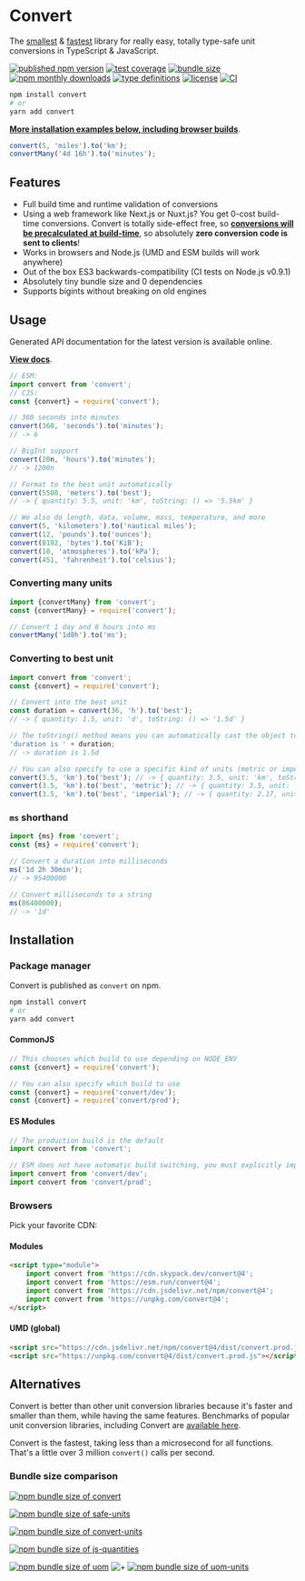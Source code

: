 # Convert

The [smallest](https://bundlephobia.com/package/convert) & [fastest](https://github.com/jonahsnider/js-unit-conversion-benchmarks) library for really easy, totally type-safe unit conversions in TypeScript & JavaScript.

[![published npm version](https://img.shields.io/npm/v/convert)](https://www.npmjs.com/package/convert)
[![test coverage](https://img.shields.io/codecov/c/gh/jonahsnider/convert)](https://codecov.io/gh/jonahsnider/convert)
[![bundle size](https://img.shields.io/bundlephobia/minzip/convert)](https://bundlephobia.com/package/convert)
[![npm monthly downloads](https://img.shields.io/npm/dm/convert)](https://www.npmjs.com/package/convert)
[![type definitions](https://img.shields.io/npm/types/convert)](https://www.npmjs.com/package/convert)
[![license](https://img.shields.io/npm/l/convert)](https://www.npmjs.com/package/convert)
[![CI](https://github.com/jonahsnider/convert/actions/workflows/ci.yml/badge.svg)](https://github.com/jonahsnider/convert/actions/workflows/ci.yml)

```sh
npm install convert
# or
yarn add convert
```

[**More installation examples below, including browser builds**](#Installation).

```js
convert(5, 'miles').to('km');
convertMany('4d 16h').to('minutes');
```

## Features

- Full build time and runtime validation of conversions
- Using a web framework like Next.js or Nuxt.js?
  You get 0-cost build-time conversions. Convert is totally side-effect free, so [**conversions will be precalculated at build-time**](https://github.com/jonahsnider/convert/blob/master/docs/build-time-optimizations.tsx), so absolutely **zero conversion code is sent to clients**!
- Works in browsers and Node.js (UMD and ESM builds will work anywhere)
- Out of the box ES3 backwards-compatibility (CI tests on Node.js v0.9.1)
- Absolutely tiny bundle size and 0 dependencies
- Supports bigints without breaking on old engines

## Usage

Generated API documentation for the latest version is available online.

[**View docs**](https://convert.js.org).

```ts
// ESM:
import convert from 'convert';
// CJS:
const {convert} = require('convert');

// 360 seconds into minutes
convert(360, 'seconds').to('minutes');
// -> 6

// BigInt support
convert(20n, 'hours').to('minutes');
// -> 1200n

// Format to the best unit automatically
convert(5500, 'meters').to('best');
// -> { quantity: 5.5, unit: 'km', toString: () => '5.5km' }

// We also do length, data, volume, mass, temperature, and more
convert(5, 'kilometers').to('nautical miles');
convert(12, 'pounds').to('ounces');
convert(8192, 'bytes').to('KiB');
convert(10, 'atmospheres').to('kPa');
convert(451, 'fahrenheit').to('celsius');
```

### Converting many units

```ts
import {convertMany} from 'convert';
const {convertMany} = require('convert');

// Convert 1 day and 8 hours into ms
convertMany('1d8h').to('ms');
```

### Converting to best unit

```ts
import convert from 'convert';
const {convert} = require('convert');

// Convert into the best unit
const duration = convert(36, 'h').to('best');
// -> { quantity: 1.5, unit: 'd', toString: () => '1.5d' }

// The toString() method means you can automatically cast the object to a string without any issues
'duration is ' + duration;
// -> duration is 1.5d

// You can also specify to use a specific kind of units (metric or imperial, metric is default)
convert(3.5, 'km').to('best'); // -> { quantity: 3.5, unit: 'km', toString: () => '3.5km' }
convert(3.5, 'km').to('best', 'metric'); // -> { quantity: 3.5, unit: 'km', toString: () => '3.5km' }
convert(3.5, 'km').to('best', 'imperial'); // -> { quantity: 2.17, unit: 'mi', toString: () => '3.5mi' }
```

### `ms` shorthand

```ts
import {ms} from 'convert';
const {ms} = require('convert');

// Convert a duration into milliseconds
ms('1d 2h 30min');
// -> 95400000

// Convert milliseconds to a string
ms(86400000);
// -> '1d'
```

## Installation

### Package manager

Convert is published as `convert` on npm.

```sh
npm install convert
# or
yarn add convert
```

#### CommonJS

```js
// This chooses which build to use depending on NODE_ENV
const {convert} = require('convert');

// You can also specify which build to use
const {convert} = require('convert/dev');
const {convert} = require('convert/prod');
```

#### ES Modules

```js
// The production build is the default
import convert from 'convert';

// ESM does not have automatic build switching, you must explicitly import the dev build
import convert from 'convert/dev';
import convert from 'convert/prod';
```

### Browsers

Pick your favorite CDN:

#### Modules

```html
<script type="module">
	import convert from 'https://cdn.skypack.dev/convert@4';
	import convert from 'https://esm.run/convert@4';
	import convert from 'https://cdn.jsdelivr.net/npm/convert@4';
	import convert from 'https://unpkg.com/convert@4';
</script>
```

#### UMD (global)

```html
<script src="https://cdn.jsdelivr.net/npm/convert@4/dist/convert.prod.js"></script>
<script src="https://unpkg.com/convert@4/dist/convert.prod.js"></script>
```

## Alternatives

Convert is better than other unit conversion libraries because it's faster and smaller than them, while having the same features.
Benchmarks of popular unit conversion libraries, including Convert are [available here](https://github.com/jonahsnider/js-unit-conversion-benchmarks).

Convert is the fastest, taking less than a microsecond for all functions.
That's a little over 3 million `convert()` calls per second.

### Bundle size comparison

[![npm bundle size of convert](https://img.shields.io/bundlephobia/minzip/convert?label=convert)](https://bundlephobia.com/result?p=convert)

[![npm bundle size of safe-units](https://img.shields.io/bundlephobia/minzip/safe-units?label=safe-units)](https://bundlephobia.com/result?p=safe-units)

[![npm bundle size of convert-units](https://img.shields.io/bundlephobia/minzip/convert-units?label=convert-units)](https://bundlephobia.com/result?p=convert-units)

[![npm bundle size of js-quantities](https://img.shields.io/bundlephobia/minzip/js-quantities?label=js-quantities)](https://bundlephobia.com/result?p=js-quantities)

[![npm bundle size of uom](https://img.shields.io/bundlephobia/minzip/uom?label=uom)](https://bundlephobia.com/result?p=uom)
![+](https://img.shields.io/badge/%2B-gray)
[![npm bundle size of uom-units](https://img.shields.io/bundlephobia/minzip/uom-units?label=uom-units)](https://bundlephobia.com/result?p=uom-units)
